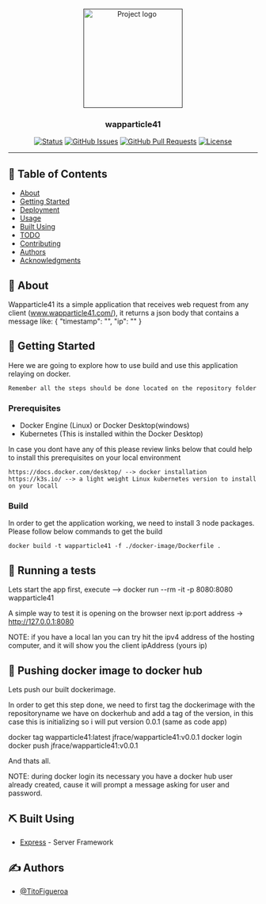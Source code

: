 <p align="center">
  <a href="" rel="noopener">
 <img width=200px height=200px src="https://cdn.iconscout.com/icon/free/png-512/nodejs-2-226035.png" alt="Project logo"></a>
</p>

<h3 align="center">wapparticle41</h3>

<div align="center">

[![Status](https://img.shields.io/badge/status-active-green)]()
[![GitHub Issues](https://img.shields.io/github/issues/TitoFigueroa/wapparticle41)]()
[![GitHub Pull Requests](https://img.shields.io/github/issues-pr/TitoFigueroa/wapparticle41)]()
[![License](https://img.shields.io/github/license/TitoFigueroa/wapparticle41)](/LICENSE)

</div>

---

## 📝 Table of Contents

- [About](#about)
- [Getting Started](#getting_started)
- [Deployment](#deployment)
- [Usage](#usage)
- [Built Using](#built_using)
- [TODO](../TODO.md)
- [Contributing](../CONTRIBUTING.md)
- [Authors](#authors)
- [Acknowledgments](#acknowledgement)

## 🧐 About <a name = "about"></a>

Wapparticle41 its a simple application that receives web request from any client (www.wapparticle41.com/), it returns a json body that contains a message like:
{
  "timestamp": "<current date and time>",
  "ip": "<the IP address of the visitor>"
}

## 🏁 Getting Started <a name = "getting_started"></a>

Here we are going to explore how to use build and use this application relaying on docker.
```
Remember all the steps should be done located on the repository folder
```

### Prerequisites

- Docker Engine (Linux) or Docker Desktop(windows)
- Kubernetes (This is installed within the Docker Desktop)

In case you dont have any of this please review links below that could help to install this prerequisites on your local environment

```
https://docs.docker.com/desktop/ --> docker installation
https://k3s.io/ --> a light weight Linux kubernetes version to install on your locall 

```

### Build

In order to get the application working, we need to install 3 node packages. Please follow below commands to get the build

```
docker build -t wapparticle41 -f ./docker-image/Dockerfile .

```

## 🔧 Running a tests <a name = "tests"></a>

Lets start the app first, execute --> docker run --rm -it -p 8080:8080 wapparticle41 

A simple way to test it is opening on the browser next ip:port address -> http://127.0.0.1:8080

NOTE: if you have a local lan you can try hit the ipv4 address of the hosting computer, and it will show you the client ipAddress (yours ip)

## 🎈 Pushing docker image to docker hub <a name="usage"></a>

Lets push our built dockerimage.

In order to get this step done, we need to first tag the dockerimage with the repositoryname we have on dockerhub and add a tag of the version, in this case this is initializing so i will put version 0.0.1 (same as code app)

docker tag wapparticle41:latest jfrace/wapparticle41:v0.0.1
docker login
docker push jfrace/wapparticle41:v0.0.1


And thats all. 

NOTE: during docker login its necessary you have a docker hub user already created, cause it will prompt a message asking for user and password.


## ⛏️ Built Using <a name = "built_using"></a>

- [Express](https://expressjs.com/) - Server Framework

## ✍️ Authors <a name = "authors"></a>

- [@TitoFigueroa](https://github.com/TitoFigueroa)